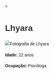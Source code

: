<<!DOCTYPE html>
<html lang="pt-BR">
<head>
    <meta charset="UTF-8">
    <title>Lhyara - Psicóloga</title>
    <style>
        body {
            font-family: Arial, sans-serif;
            line-height: 1.6;
            margin: 0;
            padding: 20px;
        }
        h1 {
            color: #333;
        }
        .info {
            margin-bottom: 20px;
        }
        img {
            max-width: 100%;
            height: auto;
            border-radius: 5px;
        }
    </style>
</head>
<body>
    <h1>Lhyara</h1>
    <img src="lhyara.jpg" alt="Fotografia de Lhyara">
    <div class="info">
        <p><strong>Idade:</strong> 22 anos</p>
        <p><strong>Ocupação:</strong> Psicóloga</p>
    </div>
</body>
</html>

